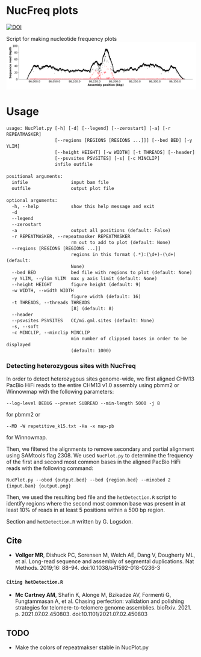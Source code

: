 # NucFreq plots
[![DOI](https://zenodo.org/badge/142181949.svg)](https://zenodo.org/badge/latestdoi/142181949)

Script for making nucleotide frequency plots 
![clean](imgs/image.png)

# Usage 
```
usage: NucPlot.py [-h] [-d] [--legend] [--zerostart] [-a] [-r REPEATMASKER]
                  [--regions [REGIONS [REGIONS ...]]] [--bed BED] [-y YLIM]
                  [--height HEIGHT] [-w WIDTH] [-t THREADS] [--header]
                  [--psvsites PSVSITES] [-s] [-c MINCLIP]
                  infile outfile

positional arguments:
  infile                input bam file
  outfile               output plot file

optional arguments:
  -h, --help            show this help message and exit
  -d
  --legend
  --zerostart
  -a                    output all positions (default: False)
  -r REPEATMASKER, --repeatmasker REPEATMASKER
                        rm out to add to plot (default: None)
  --regions [REGIONS [REGIONS ...]]
                        regions in this format (.*):(\d+)-(\d+) (default:
                        None)
  --bed BED             bed file with regions to plot (default: None)
  -y YLIM, --ylim YLIM  max y axis limit (default: None)
  --height HEIGHT       figure height (default: 9)
  -w WIDTH, --width WIDTH
                        figure width (default: 16)
  -t THREADS, --threads THREADS
                        [8] (default: 8)
  --header
  --psvsites PSVSITES   CC/mi.gml.sites (default: None)
  -s, --soft
  -c MINCLIP, --minclip MINCLIP
                        min number of clippsed bases in order to be displayed
                        (default: 1000)
```
      

### Detecting heterozygous sites with NucFreq
In order to detect heterozygous sites genome-wide, we first aligned CHM13 PacBio
HiFi reads to the entire CHM13 v1.0 assembly using pbmm2 or Winnowmap with the 
following parameters: 
```
--log-level DEBUG --preset SUBREAD --min-length 5000 -j 8
```
for pbmm2 or 
```
--MD -W repetitive_k15.txt -Ha -x map-pb
```
for Winnowmap.

Then, we filtered the alignments to remove secondary and partial alignment using SAMtools
flag 2308. We used `NucPlot.py` to determine the frequency of the first and second most 
common bases in the aligned PacBio HiFi reads with the following command: 
```
NucPlot.py --obed {output.bed} --bed {region.bed} --minobed 2 {input.bam} {output.png}
```
Then, we used the resulting bed file and the `hetDetection.R` script
to identify regions where the second most common base 
was present in at least 10% of reads in at least 5 positions within a 500 bp region.

Section and `hetDetection.R` written by G. Logsdon. 


## Cite
 - **Vollger MR**, Dishuck PC, Sorensen M, Welch AE, Dang V, Dougherty ML, et al. Long-read sequence and assembly of segmental duplications. Nat Methods. 2019;16: 88–94. doi:10.1038/s41592-018-0236-3
#### `Citing hetDetection.R`
- **Mc Cartney AM**, Shafin K, Alonge M, Bzikadze AV, Formenti G, Fungtammasan A, et al. Chasing perfection: validation and polishing strategies for telomere-to-telomere genome assemblies. bioRxiv. 2021. p. 2021.07.02.450803. doi:10.1101/2021.07.02.450803

## TODO
 - Make the colors of repeatmakser stable in NucPlot.py


